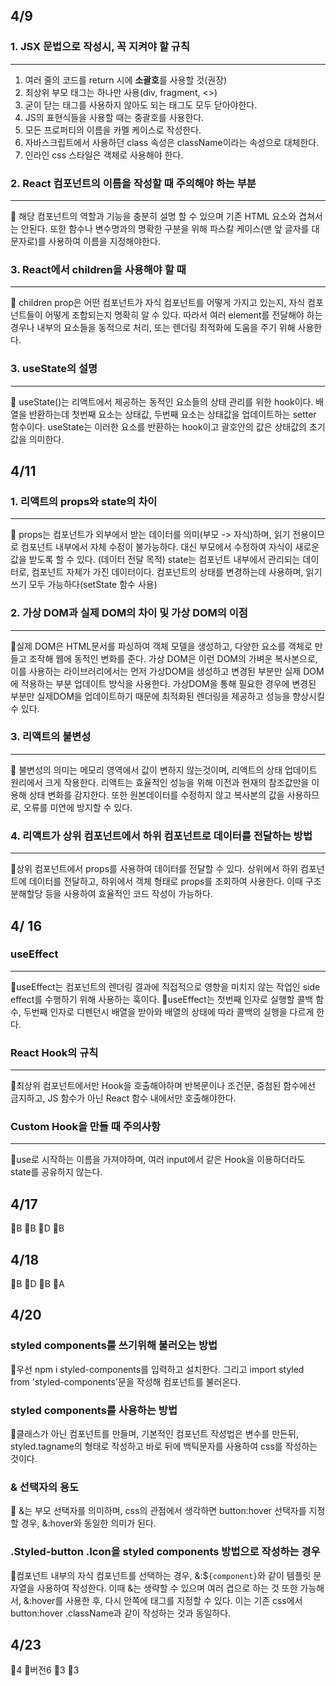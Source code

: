 ## 4/9

### 1. JSX 문법으로 작성시, 꼭 지켜야 할 규칙

---

1. 여러 줄의 코드를 return 시에 **소괄호**를 사용할 것(권장)
2. 최상위 부모 태그는 하나만 사용(div, fragment, <>)
3. 굳이 닫는 태그를 사용하지 않아도 되는 태그도 모두 닫아야한다.
4. JS의 표현식들을 사용할 때는 중괄호를 사용한다.
5. 모든 프로퍼티의 이름을 카멜 케이스로 작성한다.
6. 자바스크립트에서 사용하던 class 속성은 className이라는 속성으로 대체한다.
7. 인라인 css 스타일은 객체로 사용해야 한다.

### 2. React 컴포넌트의 이름을 작성할 때 주의해야 하는 부분

---

🔖 해당 컴포넌트의 역할과 기능을 충분히 설명 할 수 있으며 기존 HTML 요소와 겹쳐서는 안된다. 또한 함수나 변수명과의 명확한 구분을 위해 파스칼 케이스(맨 앞 글자를 대문자로)를 사용하여 이름을 지정해야한다.

### 3. React에서 children을 사용해야 할 때

---

🔖 children prop은 어떤 컴포넌트가 자식 컴포넌트를 어떻게 가지고 있는지, 자식 컴포넌트들이 어떻게 조합되는지 명확히 알 수 있다. 따라서 여러 element를 전달해야 하는 경우나 내부의 요소들을 동적으로 처리, 또는 렌더링 최적화에 도움을 주기 위해 사용한다.

### 3. useState의 설명

---

🔖 useState()는 리액트에서 제공하는 동적인 요소들의 상태 관리를 위한 hook이다. 배열을 반환하는데 첫번째 요소는 상태값, 두번째 요소는 상태값을 업데이트하는 setter 함수이다.
useState는 이러한 요소를 반환하는 hook이고 괄호안의 값은 상태값의 초기값을 의미한다.

## 4/11

### 1. 리액트의 props와 state의 차이

---

🔖 props는 컴포넌트가 외부에서 받는 데이터를 의미(부모 -> 자식)하며, 읽기 전용이므로 컴포넌트 내부에서 자체 수정이 불가능하다. 대신 부모에서 수정하여 자식이 새로운 값을 받도록 할 수 있다. (데이터 전달 목적) state는 컴포넌트 내부에서 관리되는 데이터로, 컴포넌트 자체가 가진 데이터이다.
컴포넌트의 상태를 변경하는데 사용하며, 읽기 쓰기 모두 가능하다(setState 함수 사용)

### 2. 가상 DOM과 실제 DOM의 차이 및 가상 DOM의 이점

---

🔖실제 DOM은 HTML문서를 파싱하여 객체 모델을 생성하고, 다양한 요소를 객체로 만들고 조작해 웹에 동적인 변화를 준다. 가상 DOM은 이런 DOM의 가벼운 복사본으로, 이를 사용하는 라이브러리에서는 먼저 가상DOM을 생성하고 변경된 부분만 실제 DOM에 적용하는 부분 업데이트 방식을 사용한다.
가상DOM을 통해 필요한 경우에 변경된 부분만 실제DOM을 업데이트하기 때문에 최적화된 렌더링을 제공하고 성능을 향상시킬 수 있다.

### 3. 리액트의 불변성

---

🔖 불변성의 의미는 메모리 영역에서 값이 변하지 않는것이며, 리액트의 상태 업데이트 원리에서 크게 작용한다. 리액트는 효율적인 성능을 위해 이전과 현재의 참조값만을 이용해 상태 변화를 감지한다. 또한 원본데이터를 수정하지 않고 복사본의 값을 사용하므로, 오류를 미연에 방지할 수 있다.

### 4. 리액트가 상위 컴포넌트에서 하위 컴포넌트로 데이터를 전달하는 방법

---

🔖상위 컴포넌트에서 props를 사용하여 데이터를 전달할 수 있다. 상위에서 하위 컴포넌트에 데이터를 전달하고, 하위에서 객체 형태로 props를 조회하여 사용한다. 이때 구조분해할당 등을 사용하여 효율적인 코드 작성이 가능하다.

## 4/ 16

### useEffect

---

🔖useEffect는 컴포넌트의 렌더링 결과에 직접적으로 영향을 미치지 않는 작업인 side effect를 수행하기 위해 사용하는 훅이다.
🔖useEffect는 첫번째 인자로 실행할 콜백 함수, 두번째 인자로 디펜던시 배열을 받아와 배열의 상태에 따라 콜백의 실행을 다르게 한다.

### React Hook의 규칙

---

🔖최상위 컴포넌트에서만 Hook을 호출해야하며 반복문이나 조건문, 중첨된 함수에선 금지하고, JS 함수가 아닌 React 함수 내에서만 호출해야한다.

### Custom Hook을 만들 때 주의사항

---

🔖use로 시작하는 이름을 가져야하며, 여러 input에서 같은 Hook을 이용하더라도 state를 공유하지 않는다.

## 4/17

🔖B
🔖B
🔖D
🔖B

## 4/18

🔖B
🔖D
🔖B
🔖A

## 4/20

### styled components를 쓰기위해 불러오는 방법

🔖우선 npm i styled-components를 입력하고 설치한다. 그리고 import styled from 'styled-components'문을 작성해 컴포넌트를 불러온다.

### styled components를 사용하는 방법

🔖클래스가 아닌 컴포넌트를 만들며, 기본적인 컴포넌트 작성법은 변수를 만든뒤, styled.tagname의 형태로 작성하고 바로 뒤에 백틱문자를 사용하여 css를 작성하는 것이다.

### & 선택자의 용도

🔖 &는 부모 선택자를 의미하며, css의 관점에서 생각하면 button:hover 선택자를 지정할 경우, &:hover와 동일한 의미가 된다.

### .Styled-button .Icon을 styled components 방법으로 작성하는 경우

🔖컴포넌트 내부의 자식 컴포넌트를 선택하는 경우, &:$`{component}`와 같이 템플릿 문자열을 사용하여 작성한다. 이때 &는 생략할 수 있으며 여러 겹으로 하는 것 또한 가능해서, &:hover를 사용한 후, 다시 안쪽에 태그를 지정할 수 있다. 이는 기존 css에서 button:hover .className과 같이 작성하는 것과 동일하다.

## 4/23

🔖4
🔖버전6
🔖3
🔖3
